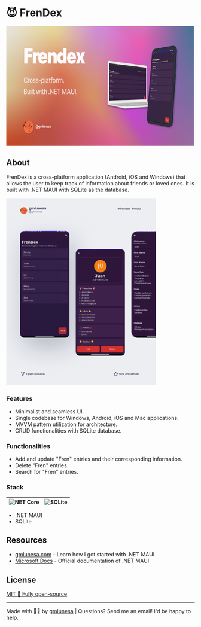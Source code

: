 # 😈 FrenDex

<img src="https://github.com/gmlunesa/FrenDex/blob/master/Assets/Images/FrendexPreview.png" height="320" alt="FrenDex Preview">

## About

FrenDex is a cross-platform application (Android, iOS and Windows) that allows the user to keep track of information about friends or loved ones. It is built with .NET MAUI with SQLite as the database.

<img src="https://github.com/gmlunesa/FrenDex/blob/master/Assets/Images/FrendexShowcase.png" height="500" alt="FrenDex Showcase">

### Features

- Minimalist and seamless UI.
- Single codebase for Windows, Android, iOS and Mac applications.
- MVVM pattern utilization for architecture.
- CRUD functionalities with SQLite database.

### Functionalities

- Add and update "Fren" entries and their corresponding information.
- Delete "Fren" entries.
- Search for "Fren" entries.

### Stack

| <img src="https://styles.redditmedia.com/t5_2odyx7/styles/communityIcon_19sk0x18irz41.png" width="100" height="100" alt="NET Core"> | <img src="https://upload.wikimedia.org/wikipedia/commons/9/97/Sqlite-square-icon.svg" width="100" height="100" alt="SQLite"> |
| ----------------------------------------------------------------------------------------------------------------------------------- | ---------------------------------------------------------------------------------------------------------------------------- |

- .NET MAUI
- SQLite

## Resources

- [gmlunesa.com](https://gmlunesa.com/blog/building-a-cross-platform-application) - Learn how I got started with .NET MAUI
- [Microsoft Docs](https://dotnet.microsoft.com/en-us/apps/maui) - Official documentation of .NET MAUI

## License

[MIT 🌱 Fully open-source](https://github.com/gmlunesa/FrenDex/blob/master/LICENSE.txt)

---

Made with 💫✨ by [gmlunesa](https://gmlunesa.com) | Questions? Send me an email! I'd be happy to help.
